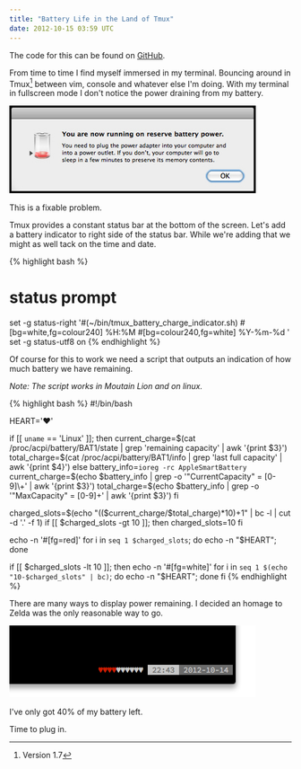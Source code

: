 ```yaml
---
title: "Battery Life in the Land of Tmux"
date: 2012-10-15 03:59 UTC
---
```


<div class="panel">
  The code for this can be found on <a href="https://github.com/{{ site.data.author.github }}/tmux_battery_charge_indicator">GitHub</a>.
</div>

From time to time I find myself immersed in my terminal.
Bouncing around in Tmux[^1] between vim, console and whatever else I'm doing.
With my terminal in fullscreen mode I don't notice the power draining from my battery.

![OSX Battery Warning](/images/battery-life-in-the-land-of-tmux/osx-battery-warning.jpg)

This is a fixable problem.
<!--more-->

Tmux provides a constant status bar at the bottom of the screen.
Let's add a battery indicator to right side of the status bar.
While we're adding that we might as well tack on the time and date.

{% highlight bash %}
# status prompt
set -g status-right '#(~/bin/tmux_battery_charge_indicator.sh) #[bg=white,fg=colour240] %H:%M #[bg=colour240,fg=white] %Y-%m-%d '
set -g status-utf8 on
{% endhighlight %}

Of course for this to work we need a script that outputs an indication of how much battery we have remaining.

*Note: The script works in Moutain Lion and on linux.*

{% highlight bash %}
#!/bin/bash

HEART='♥'

if [[ `uname` == 'Linux' ]]; then
  current_charge=$(cat /proc/acpi/battery/BAT1/state | grep 'remaining capacity' | awk '{print $3}')
  total_charge=$(cat /proc/acpi/battery/BAT1/info | grep 'last full capacity' | awk '{print $4}')
else
  battery_info=`ioreg -rc AppleSmartBattery`
  current_charge=$(echo $battery_info | grep -o '"CurrentCapacity" = [0-9]\+' | awk '{print $3}')
  total_charge=$(echo $battery_info | grep -o '"MaxCapacity" = [0-9]\+' | awk '{print $3}')
fi

charged_slots=$(echo "(($current_charge/$total_charge)*10)+1" | bc -l | cut -d '.' -f 1)
if [[ $charged_slots -gt 10 ]]; then
  charged_slots=10
fi

echo -n '#[fg=red]'
for i in `seq 1 $charged_slots`; do echo -n "$HEART"; done

if [[ $charged_slots -lt 10 ]]; then
  echo -n '#[fg=white]'
  for i in `seq 1 $(echo "10-$charged_slots" | bc)`; do echo -n "$HEART"; done
fi
{% endhighlight %}

There are many ways to display power remaining.
I decided an homage to Zelda was the only reasonable way to go.

![Tmux Screen Shot with Heart Based Battery Indicator](/images/battery-life-in-the-land-of-tmux/tmux-status-screenshot.png)

I've only got 40% of my battery left.

Time to plug in.

[^1]: Version 1.7
